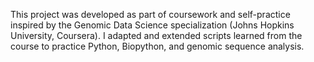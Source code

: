 This project was developed as part of coursework and self-practice inspired by the Genomic Data Science specialization (Johns Hopkins University, Coursera).
I adapted and extended scripts learned from the course to practice Python, Biopython, and genomic sequence analysis.
